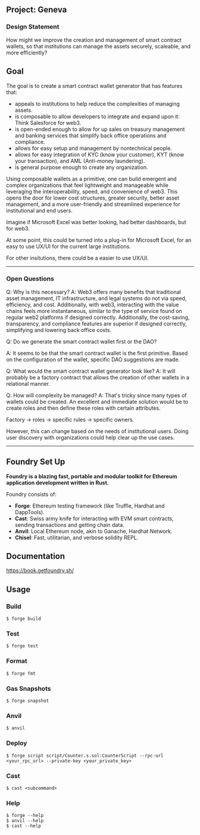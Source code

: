 ## Project: Geneva

### Design Statement

How might we improve the creation and management of smart contract wallets, so that institutions can manage the assets securely, scaleable, and more efficiently?

## Goal

The goal is to create a smart contract wallet generator that has features that:

- appeals to institutions to help reduce the complexities of managing assets.
- is composable to allow developers to integrate and expand upon it: Think Salesforce for web3.
- is open-ended enough to allow for up sales on treasury management and banking services that simplify back office operations and compliance.
- allows for easy setup and management by nontechnical people.
- allows for easy integration of KYC (know your customer), KYT (know your transaction), and AML (Anti-money laundering).
- is general purpose enough to create any organization.

Using composable wallets as a primitive, one can build emergent and complex organizations that feel lightweight and manageable while leveraging the interoperability, speed, and convenience of web3. This opens the door for lower cost structures, greater security, better asset management, and a more user-friendly and streamlined experience for institutional and end users.

Imagine if Microsoft Excel was better looking, had better dashboards, but for web3.

At some point, this could be turned into a plug-in for Microsoft Excel, for an easy to use UX/UI for the current large institutions.

For other insitutions, there could be a easier to use UX/UI.

---

### Open Questions

Q: Why is this necessary?
A: Web3 offers many benefits that traditional asset management, IT infrastructure, and legal systems do not via speed, efficiency, and cost. Additionally, with web3, interacting with the value chains feels more instantaneous, similar to the type of service found on regular web2 platforms if designed correctly. Additionally, the cost-saving, transparency, and compliance features are superior if designed correctly, simplifying and lowering back office costs.

Q: Do we generate the smart contract wallet first or the DAO?

A: It seems to be that the smart contract wallet is the first primitive. Based on the configuration of the wallet, specific DAO suggestions are made.

Q: What would the smart contract wallet generator look like?
A: It will probably be a factory contract that allows the creation of other wallets in a relational manner.

Q: How will complexity be managed?
A: That's tricky since many types of wallets could be created. An excellent and immediate solution would be to create roles and then define these roles with certain attributes.

Factory -> roles -> specific rules -> specific owners.

However, this can change based on the needs of institutional users. Doing user discovery with organizations could help clear up the use cases.

---

## Foundry Set Up

**Foundry is a blazing fast, portable and modular toolkit for Ethereum application development written in Rust.**

Foundry consists of:

- **Forge**: Ethereum testing framework (like Truffle, Hardhat and DappTools).
- **Cast**: Swiss army knife for interacting with EVM smart contracts, sending transactions and getting chain data.
- **Anvil**: Local Ethereum node, akin to Ganache, Hardhat Network.
- **Chisel**: Fast, utilitarian, and verbose solidity REPL.

## Documentation

https://book.getfoundry.sh/

## Usage

### Build

```shell
$ forge build
```

### Test

```shell
$ forge test
```

### Format

```shell
$ forge fmt
```

### Gas Snapshots

```shell
$ forge snapshot
```

### Anvil

```shell
$ anvil
```

### Deploy

```shell
$ forge script script/Counter.s.sol:CounterScript --rpc-url <your_rpc_url> --private-key <your_private_key>
```

### Cast

```shell
$ cast <subcommand>
```

### Help

```shell
$ forge --help
$ anvil --help
$ cast --help
```
